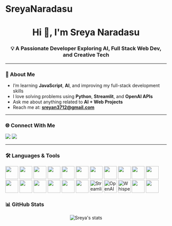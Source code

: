 # SreyaNaradasu
<h1 align="center">Hi 👋, I'm Sreya Naradasu</h1>
<h3 align="center">💡 A Passionate Developer Exploring AI, Full Stack Web Dev, and Creative Tech</h3>

---

### 🚀 About Me

-  I’m learning **JavaScript**, **AI**, and improving my full-stack development skills
-  I love solving problems using **Python**, **Streamlit**, and **OpenAI APIs**
-  Ask me about anything related to **AI + Web Projects**
-  Reach me at: **sreyan3712@gmail.com**

---

### 🌐 Connect With Me
<p align="left">
  <a href="https://linkedin.com/in/sreya-naradasu" target="blank"><img src="https://img.shields.io/badge/LinkedIn-blue?logo=linkedin&style=flat" /></a>
  <a href="mailto:sreyan3712@gmail.com"><img src="https://img.shields.io/badge/Gmail-red?logo=gmail&style=flat" /></a>
</p>

---

### 🛠️ Languages & Tools
<p align="left">
  <!-- Programming Languages -->
  <img src="https://cdn.jsdelivr.net/gh/devicons/devicon/icons/python/python-original.svg" width="40"/>
  <img src="https://cdn.jsdelivr.net/gh/devicons/devicon/icons/javascript/javascript-original.svg" width="40"/>
  <img src="https://cdn.jsdelivr.net/gh/devicons/devicon/icons/typescript/typescript-original.svg" width="40"/>
  <img src="https://cdn.jsdelivr.net/gh/devicons/devicon/icons/cplusplus/cplusplus-original.svg" width="40"/>
  <img src="https://cdn.jsdelivr.net/gh/devicons/devicon/icons/java/java-original.svg" width="40"/>
  <img src="https://cdn.jsdelivr.net/gh/devicons/devicon/icons/html5/html5-original.svg" width="40"/>
  <img src="https://cdn.jsdelivr.net/gh/devicons/devicon/icons/css3/css3-original.svg" width="40"/>

  <!-- Frontend & UI -->
  <img src="https://cdn.jsdelivr.net/gh/devicons/devicon/icons/react/react-original.svg" width="40"/>
  <img src="https://cdn.jsdelivr.net/gh/devicons/devicon/icons/bootstrap/bootstrap-original.svg" width="40"/>
  <img src="https://cdn.jsdelivr.net/gh/devicons/devicon/icons/tailwindcss/tailwindcss-plain.svg" width="40"/>

  <!-- Backend & Dev Tools -->
  <img src="https://cdn.jsdelivr.net/gh/devicons/devicon/icons/nodejs/nodejs-original.svg" width="40"/>
  <img src="https://cdn.jsdelivr.net/gh/devicons/devicon/icons/express/express-original.svg" width="40"/>
  <img src="https://cdn.jsdelivr.net/gh/devicons/devicon/icons/docker/docker-original.svg" width="40"/>
  <img src="https://cdn.jsdelivr.net/gh/devicons/devicon/icons/git/git-original.svg" width="40"/>
  <img src="https://cdn.jsdelivr.net/gh/devicons/devicon/icons/github/github-original.svg" width="40"/>

  <!-- Databases -->
  <img src="https://cdn.jsdelivr.net/gh/devicons/devicon/icons/mysql/mysql-original.svg" width="40"/>
  <img src="https://cdn.jsdelivr.net/gh/devicons/devicon/icons/mongodb/mongodb-original.svg" width="40"/>

  <!-- AI/ML & Tools -->
  <img src="https://upload.wikimedia.org/wikipedia/commons/3/3a/Streamlit-logo-mark-color.png" width="40" title="Streamlit" />
  <img src="https://upload.wikimedia.org/wikipedia/commons/4/4b/OpenAI_Logo.svg" width="40" title="OpenAI" />
  <img src="https://avatars.githubusercontent.com/u/136828250?s=200&v=4" width="40" title="Whisper" />

  <!-- Cloud & Deployment -->
  <img src="https://cdn.jsdelivr.net/gh/devicons/devicon/icons/firebase/firebase-plain.svg" width="40"/>
  <img src="https://cdn.jsdelivr.net/gh/devicons/devicon/icons/heroku/heroku-original.svg" width="40"/>
</p>





### 📊 GitHub Stats
<p align="center">
  <img src="https://github-readme-stats.vercel.app/api?username=SreyaNaradasu&show_icons=true&theme=tokyonight" alt="Sreya's stats"/>
</p>

